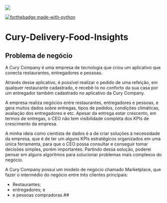<img src='https://thumbs.jusbr.com/filters:format(webp)/imgs.jusbr.com/publications/images/ee45e13d4120d57ffac4899188220bce'/>

[![forthebadge made-with-python](http://ForTheBadge.com/images/badges/made-with-python.svg)](https://www.python.org/)

# Cury-Delivery-Food-Insights
## Problema de negócio
A Cury Company é uma empresa de tecnologia que criou um aplicativo que conecta restaurantes, entregadores e pessoas.

Através desse aplicativo, é possível realizar o pedido de uma refeição, em qualquer restaurante cadastrado, e recebê-lo no conforto da sua casa por um entregador também cadastrado no aplicativo da Cury Company.

A empresa realiza negócios entre restaurantes, entregadores e pessoas, e gera muitos dados sobre entregas, tipos de pedidos, condições climáticas, avaliação dos entregadores e etc. Apesar da entrega estar crescento, em termos de entregas, o CEO não tem visibilidade completa dos KPIs de crescimento da empresa.

A minha ideia como cientista de dados é a de criar soluções à necessidade da empresa, que é de ter um alguns KPIs estratégicos organizados em uma única ferramenta, para que o CEO possa consultar e conseguir tomar decisões simples, porém importantes. Partindo dessa solução, poderei pensar em alguns algoritmos para solucionar problemas mais complexos do negócio.

A Cury Company possui um modelo de negócio chamado Marketplace, que fazer o intermédio do negócio entre três clientes principais:
- Restaurantes;
- entregadores; e
- e pessoas compradoras.## 
